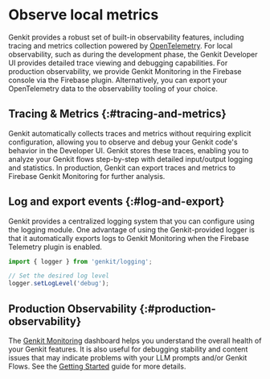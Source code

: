 # Observe local metrics

Genkit provides a robust set of built-in observability features, including
tracing and metrics collection powered by
[OpenTelemetry](https://opentelemetry.io/). For local observability, such as
during the development phase, the Genkit Developer UI provides detailed trace
viewing and debugging capabilities. For production observability, we provide
Genkit Monitoring in the Firebase console via the Firebase plugin.
Alternatively, you can export your OpenTelemetry data to the observability
tooling of your choice.

## Tracing & Metrics {:#tracing-and-metrics}

Genkit automatically collects traces and metrics without requiring explicit configuration, allowing you to observe and debug your Genkit code's behavior
in the Developer UI. Genkit stores these traces, enabling you to analyze
your Genkit flows step-by-step with detailed input/output logging and
statistics. In production, Genkit can export traces and metrics to Firebase
Genkit Monitoring for further analysis.

## Log and export events {:#log-and-export}

Genkit provides a centralized logging system that you can configure using
the logging module. One advantage of using the Genkit-provided logger is that
it automatically exports logs to Genkit Monitoring when the Firebase
Telemetry plugin is enabled.

```typescript
import { logger } from 'genkit/logging';

// Set the desired log level
logger.setLogLevel('debug');
```

## Production Observability {:#production-observability}

The
[Genkit Monitoring](https://console.firebase.google.com/project/_/genai_monitoring)
dashboard helps you understand the overall health of your Genkit features. It
is also useful for debugging stability and content issues that may
indicate problems with your LLM prompts and/or Genkit Flows. See the
[Getting Started](/docs/genkit/observability/getting-started.md) guide for more details.